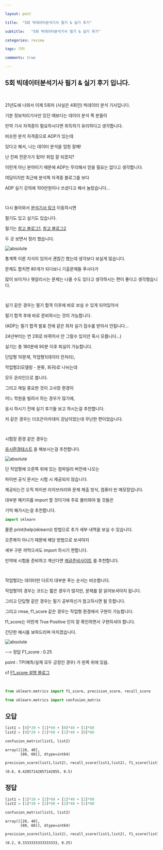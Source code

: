 ```yaml
---

layout: post

title:  "5회 빅데이터분석기사 필기 & 실기 후기"

subtitle:   "5회 빅데이터분석기사 필기 & 실기 후기"

categories: review

tags: 기타

comments: true

---
```


## 5회 빅데이터분석기사 필기 & 실기 후기 입니다.

<br/>

21년도에 나와서 이제 5회차 (사실은 4회인) 빅데이터 분석 기사입니다.

기본 정보처리기사만 있던 때보다는 데이터 분석 쪽 분들이

만약 기사 자격증이 필요하시다면 취득하기 유리하다고 생각합니다.

비슷한 분석 자격증으로 ADP가 있는데

있다고 해서, 나는 데이터 분석을 엄청 잘해! 

난 진짜 전문가가 됬어! 취업 잘 되겠지? 

이런게 아닌 분야이기 때문에 ADP는 무리해서 얻을 필요는 없다고 생각합니다.

여담이지만 최근에 분석쪽 자격증 블로그를 보다

ADP 실기 강의에 100만원이나 쓰셨다고 해서 놀랐습니다...

<br/>

다시 돌아와서 [분석기사 링크](https://www.dataq.or.kr/www/sub/a_07.do) 이동하시면 

필기도 있고 실기도 있습니다.

필기는 [참고 블로그1](https://sy-log.tistory.com/43?category=992358), [참고 블로그2](https://velog.io/tags/%EB%B9%85%EB%8D%B0%EB%B6%84)

두 곳 보면서 정리 했습니다.

<img data-action="zoom" src='{{ "/assets/img/etc_paper/빅분기_필기.PNG" | relative_url }}' alt='absolute'> 

통계쪽 이론 지식이 있어서 괜찮긴 했는데 생각보다 보실게 많습니다.

문제도 합치면 80개가 되다보니 기출문제들 푸시다가

많이 보이거나 헷갈리시는 문제는 나올 수도 있다고 생각하시는 편이 좋다고 생각했습니다.

<br/>

실기 같은 경우는 필기 합격 이후에 바로 보실 수 있게 되어있어서

필기 합격 후에 바로 준비하시는 것이 가능합니다.

(ADP는 필기 합격 발표 전에 같은 회차 실기 접수를 받아서 안됩니다...

24년부터는 연 2회로 바뀌어서 안 그럴수 있지만 혹시 모릅니다...)

실기는 총 180분에 90분 이후 퇴실이 가능합니다.

단답형 10문제, 작업형1(데이터 전처리), 

작업형2(모델링 - 분류, 회귀)로 나뉘는데

모두 온라인으로 봅니다.

그리고 제일 중요한 것이 고사장 환경이 

어느 학원을 빌려서 하는 경우가 많기에, 

응시 하시기 전에 실기 후기들 보고 하시는걸 추천합니다.

저 같은 경우는 더조은아카데미 강남이었는데 무난한 편이었습니다.

<br/>

시험장 환경 같은 경우는

[응시환경테스트](https://dataq.goorm.io/exam/116674/%EC%B2%B4%ED%97%98%ED%95%98%EA%B8%B0/quiz/1) 을 해보시는걸 추천합니다.

<img data-action="zoom" src='{{ "/assets/img/etc_paper/not_exist.PNG" | relative_url }}' alt='absolute'> 

단 작업형에 오른쪽 위에 있는 컴파일러 버전에 나오는

파이썬 공식 문서는 시험 시 제공되지 않습니다.

제공되는건 오직 파이썬 라이브러리와 문제 제출 방식, 컴퓨터 빈 메모장입니다.

대부분 패키지를 import 할 것이기에 주로 불러와야 될 것들은

기억 해가시는걸 추천합니다.

```python
import sklearn
```

물론 print(help(sklearn)) 방법으로 추가 세부 내역을 보실 수 있습니다.

오픈북이 아니기 때문에 해당 방법으로 보셔야지 

세부 구문 까먹으셔도 import 하시기 편합니다.

만약에 시험을 준비하고 계신다면 [캐글준비사이트](https://www.kaggle.com/datasets/agileteam/bigdatacertificationkr) 를 추천합니다.

<br/>

작업형2는 데이터만 다르지 대부분 푸는 순서는 비슷합니다.

작업형1의 경우는 코드는 짧은 경우가 많지만, 문제를 잘 읽어보셔야지 됩니다.

그리고 단답형 같은 경우는 필기 공부하신거 참고하시면 될 듯합니다.

그리고 rmse, f1_score 같은 경우는 작업형 환경에서 구현이 가능합니다.

f1_score는 어떤게 True Positive 인지 잘 확인하면서 구현하셔야 합니다.

간단한 예시를 보여드리며 마치겠습니다.

<img data-action="zoom" src='{{ "/assets/img/etc_paper/f1_score_문제복구.PNG" | relative_url }}' alt='absolute'> 

--> 정답 F1_score : 0.25

point : TP(예측/실제 모두 긍정인 경우) 가 왼쪽 위에 있음. 

cf [F1_score 설명 블로그](https://rueki.tistory.com/66)

<br/>



```python
from sklearn.metrics import f1_score, precision_score, recall_score

from sklearn.metrics import confusion_matrix
```

## 오답


```python
list1 = [0]*20 + [1]*60 + [0]*40 + [1]*80
list2 = [0]*20 + [1]*60 + [1]*40 + [0]*80
```


```python
confusion_matrix(list1, list2)
```




    array([[20, 40],
           [80, 60]], dtype=int64)




```python
precision_score(list1,list2), recall_score(list1,list2), f1_score(list1,list2)
```




    (0.6, 0.42857142857142855, 0.5)



## 정답


```python
list1 = [1]*20 + [2]*60 + [1]*40 + [2]*80
list2 = [1]*20 + [2]*60 + [2]*40 + [1]*80
```


```python
confusion_matrix(list1, list2)
```




    array([[20, 40],
           [80, 60]], dtype=int64)




```python
precision_score(list1,list2), recall_score(list1,list2), f1_score(list1,list2)
```




    (0.2, 0.3333333333333333, 0.25)












